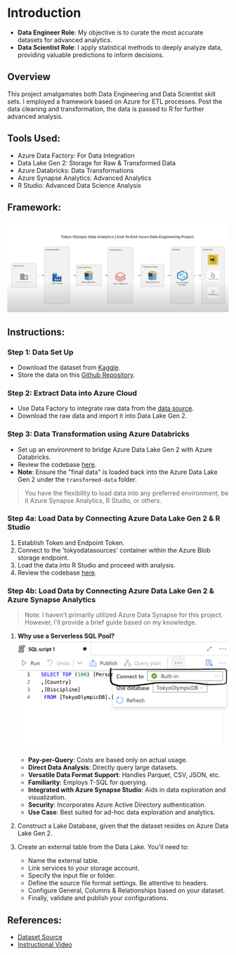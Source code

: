 # Introduction

- **Data Engineer Role**: My objective is to curate the most accurate datasets for advanced analytics.
- **Data Scientist Role**: I apply statistical methods to deeply analyze data, providing valuable predictions to inform decisions.

## Overview
This project amalgamates both Data Engineering and Data Scientist skill sets. I employed a framework based on Azure for ETL processes. Post the data cleaning and transformation, the data is passed to R for further advanced analysis.

## Tools Used:
- Azure Data Factory: For Data Integration
- Data Lake Gen 2: Storage for Raw & Transformed Data
- Azure Databricks: Data Transformations
- Azure Synapse Analytics: Advanced Analytics
- R Studio: Advanced Data Science Analysis

## Framework:
![Framework](./Picture/Framework.png)

## Instructions:

### Step 1: Data Set Up
- Download the dataset from [Kaggle](https://www.kaggle.com/datasets/arjunprasadsarkhel/2021-olympics-in-tokyo/code).
- Store the data on this [Github Repository](https://github.com/tpham45/Data-Engineer-Project.git).

### Step 2: Extract Data into Azure Cloud
- Use Data Factory to integrate raw data from the [data source](https://github.com/tpham45/Data-Engineer-Project/tree/Data-Source).
- Download the raw data and import it into Data Lake Gen 2.

### Step 3: Data Transformation using Azure Databricks
- Set up an environment to bridge Azure Data Lake Gen 2 with Azure Databricks.
- Review the codebase [here](https://github.com/tpham45/Tokyo-Olympic-Analytics-DE-DS/blob/develop/Code/Transformation%20-%20Tokyo%20Olympic.ipynb).
- **Note**: Ensure the "final data" is loaded back into the Azure Data Lake Gen 2 under the `transformed-data` folder.

> You have the flexibility to load data into any preferred environment, be it Azure Synapse Analytics, R Studio, or others.

### Step 4a: Load Data by Connecting Azure Data Lake Gen 2 & R Studio
1. Establish Token and Endpoint Token.
2. Connect to the 'tokyodatasources' container within the Azure Blob storage endpoint.
3. Load the data into R Studio and proceed with analysis.
4. Review the codebase [here](https://github.com/tpham45/Data-Engineer-Project/blob/develop/Code/DataImport.R).

### Step 4b: Load Data by Connecting Azure Data Lake Gen 2 & Azure Synapse Analytics
> Note: I haven't primarily utilized Azure Data Synapse for this project. However, I'll provide a brief guide based on my knowledge.

1. **Why use a Serverless SQL Pool?** 
   ![Serverless Pool Benefits](./Picture/serverless.png)
   - **Pay-per-Query**: Costs are based only on actual usage.
   - **Direct Data Analysis**: Directly query large datasets.
   - **Versatile Data Format Support**: Handles Parquet, CSV, JSON, etc.
   - **Familiarity**: Employs T-SQL for querying.
   - **Integrated with Azure Synapse Studio**: Aids in data exploration and visualization.
   - **Security**: Incorporates Azure Active Directory authentication.
   - **Use Case**: Best suited for ad-hoc data exploration and analytics.

2. Construct a Lake Database, given that the dataset resides on Azure Data Lake Gen 2.
3. Create an external table from the Data Lake. You'll need to:
   - Name the external table.
   - Link services to your storage account.
   - Specify the input file or folder.
   - Define the source file format settings. Be attentive to headers.
   - Configure General, Columns & Relationships based on your dataset.
   - Finally, validate and publish your configurations.

## References:
- [Dataset Source](https://www.kaggle.com/datasets/arjunprasadsarkhel/2021-olympics-in-tokyo/code)
- [Instructional Video](https://www.youtube.com/watch?v=IaA9YNlg5hM)
